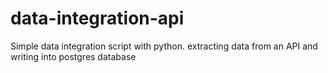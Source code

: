 # data-integration-api
Simple data integration script with python. extracting data from an API and writing into postgres database
